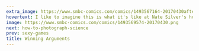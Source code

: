 ```yaml
---
extra_image: https://www.smbc-comics.com/comics/1493567164-20170430after (1).png
hovertext: I like to imagine this is what it's like at Nate Silver's house.
image: https://www.smbc-comics.com/comics/1493569574-20170430.png
next: how-to-photograph-science
prev: sexy-games
title: Winning Arguments
---
```

